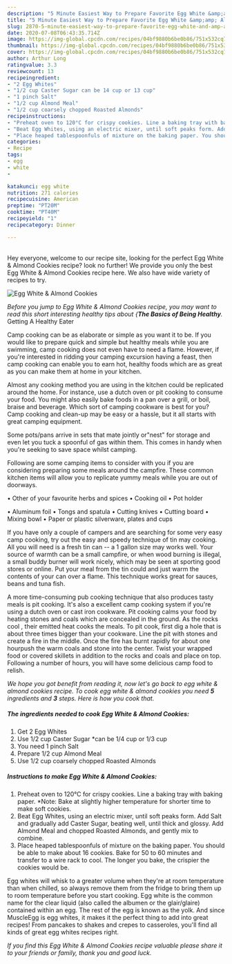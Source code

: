 ```yaml
---
description: "5 Minute Easiest Way to Prepare Favorite Egg White &amp;amp; Almond Cookies"
title: "5 Minute Easiest Way to Prepare Favorite Egg White &amp;amp; Almond Cookies"
slug: 2870-5-minute-easiest-way-to-prepare-favorite-egg-white-and-amp-almond-cookies
date: 2020-07-08T06:43:35.714Z
image: https://img-global.cpcdn.com/recipes/04bf9880b6be0b86/751x532cq70/egg-white-almond-cookies-recipe-main-photo.jpg
thumbnail: https://img-global.cpcdn.com/recipes/04bf9880b6be0b86/751x532cq70/egg-white-almond-cookies-recipe-main-photo.jpg
cover: https://img-global.cpcdn.com/recipes/04bf9880b6be0b86/751x532cq70/egg-white-almond-cookies-recipe-main-photo.jpg
author: Arthur Long
ratingvalue: 3.3
reviewcount: 13
recipeingredient:
- "2 Egg Whites"
- "1/2 cup Caster Sugar can be 14 cup or 13 cup"
- "1 pinch Salt"
- "1/2 cup Almond Meal"
- "1/2 cup coarsely chopped Roasted Almonds"
recipeinstructions:
- "Preheat oven to 120°C for crispy cookies. Line a baking tray with baking paper. *Note: Bake at slightly higher temperature for shorter time to make soft cookies."
- "Beat Egg Whites, using an electric mixer, until soft peaks form. Add Salt and gradually add Caster Sugar, beating well, until thick and glossy. Add Almond Meal and chopped Roasted Almonds, and gently mix to combine."
- "Place heaped tablespoonfuls of mixture on the baking paper. You should be able to make about 16 cookies. Bake for 50 to 60 minutes and transfer to a wire rack to cool. The longer you bake, the crispier the cookies would be."
categories:
- Recipe
tags:
- egg
- white
- 

katakunci: egg white  
nutrition: 271 calories
recipecuisine: American
preptime: "PT20M"
cooktime: "PT40M"
recipeyield: "1"
recipecategory: Dinner

---
```

<br>
Hey everyone, welcome to our recipe site, looking for the perfect Egg White &amp; Almond Cookies recipe? look no further! We provide you only the best Egg White &amp; Almond Cookies recipe here. We also have wide variety of recipes to try.
<br>


![Egg White &amp; Almond Cookies](https://img-global.cpcdn.com/recipes/04bf9880b6be0b86/751x532cq70/egg-white-almond-cookies-recipe-main-photo.jpg)

<i>Before you jump to Egg White &amp; Almond Cookies recipe, you may want to read this short interesting healthy tips about {<strong>The Basics of Being Healthy</strong>.</i>
Getting A Healthy Eater

    
Camp cooking can be as elaborate or simple as you want it to be. If you would like to prepare quick and simple but healthy meals while you are swimming, camp cooking does not even have to need a flame. However, if you're interested in ridding your camping excursion having a feast, then camp cooking can enable you to earn hot, healthy foods which are as great as you can make them at home in your kitchen.

 Almost any cooking method you are using in the kitchen could be replicated around the home. For instance, use a dutch oven or pit cooking to consume your food. You might also easily bake foods in a pan over a grill, or boil, braise and beverage. Which sort of camping cookware is best for you? Camp cooking and clean-up may be easy or a hassle, but it all starts with great camping equipment.

Some pots/pans arrive in sets that mate jointly or"nest" for storage and even let you tuck a spoonful of gas within them. This comes in handy when you're seeking to save space whilst camping.

Following are some camping items to consider with you if you are considering preparing some meals around the campfire. These common kitchen items will allow you to replicate yummy meals while you are out of doorways.


• Other of your favourite herbs and spices
• Cooking oil
• Pot holder

• Aluminum foil
• Tongs and spatula
• Cutting knives
• Cutting board
• Mixing bowl
• Paper or plastic silverware, plates and cups

If you have only a couple of campers and are searching for some very easy camp cooking, try out the easy and speedy technique of tin may cooking. All you will need is a fresh tin can -- a 1 gallon size may works well. Your source of warmth can be a small campfire, or when wood burning is illegal, a small buddy burner will work nicely, which may be seen at sporting good stores or online. Put your meal from the tin could and just warm the contents of your can over a flame.  This technique works great for sauces, beans and tuna fish.

A more time-consuming pub cooking technique that also produces tasty meals is pit cooking.  It's also a excellent camp cooking system if you're using a dutch oven or cast iron cookware. Pit cooking calms your food by heating stones and coals which are concealed in the ground. As the rocks cool , their emitted heat cooks the meals. To pit cook, first dig a hole that is about three times bigger than your cookware. Line the pit with stones and create a fire in the middle. Once the fire has burnt rapidly for about one hourpush the warm coals and stone into the center. Twist your wrapped food or covered skillets in addition to the rocks and coals and place on top. Following a number of hours, you will have some delicious camp food to relish.


<i>We hope you got benefit from reading it, now let's go back to egg white &amp; almond cookies recipe. To cook egg white &amp; almond cookies you need <strong>5</strong> ingredients and <strong>3</strong> steps. Here is how you cook that.
</i>

##### The ingredients needed to cook Egg White &amp; Almond Cookies:

1. Get 2 Egg Whites
1. Use 1/2 cup Caster Sugar *can be 1/4 cup or 1/3 cup
1. You need 1 pinch Salt
1. Prepare 1/2 cup Almond Meal
1. Use 1/2 cup coarsely chopped Roasted Almonds


##### Instructions to make Egg White &amp; Almond Cookies:

1. Preheat oven to 120°C for crispy cookies. Line a baking tray with baking paper. *Note: Bake at slightly higher temperature for shorter time to make soft cookies.
1. Beat Egg Whites, using an electric mixer, until soft peaks form. Add Salt and gradually add Caster Sugar, beating well, until thick and glossy. Add Almond Meal and chopped Roasted Almonds, and gently mix to combine.
1. Place heaped tablespoonfuls of mixture on the baking paper. You should be able to make about 16 cookies. Bake for 50 to 60 minutes and transfer to a wire rack to cool. The longer you bake, the crispier the cookies would be.


Egg whites will whisk to a greater volume when they&#39;re at room temperature than when chilled, so always remove them from the fridge to bring them up to room temperature before you start cooking. Egg white is the common name for the clear liquid (also called the albumen or the glair/glaire) contained within an egg. The rest of the egg is known as the yolk. And since MuscleEgg is egg whites, it makes it the perfect thing to add into great recipes! From pancakes to shakes and crepes to casseroles, you&#39;ll find all kinds of great egg whites recipes right. 

<i>If you find this Egg White &amp; Almond Cookies recipe valuable please share it to your friends or family, thank you and good luck.</i>
